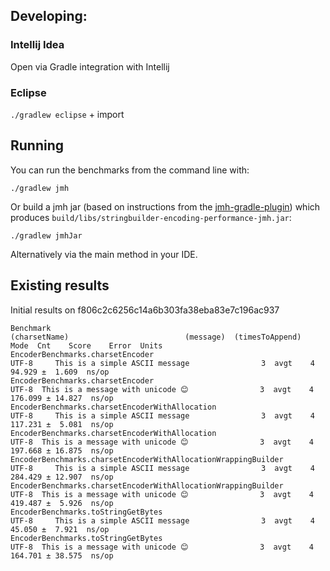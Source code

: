 ## Developing:

### Intellij Idea
Open via Gradle integration with Intellij

### Eclipse
`./gradlew eclipse` + import

## Running

You can run the benchmarks from the command line with:

`./gradlew jmh`

Or build a jmh jar (based on instructions from the [jmh-gradle-plugin](https://github.com/melix/jmh-gradle-plugin)) which produces `build/libs/stringbuilder-encoding-performance-jmh.jar`:

`./gradlew jmhJar`

Alternatively via the main method in your IDE.

## Existing results

Initial results on f806c2c6256c14a6b303fa38eba83e7c196ac937

```
Benchmark                                                      (charsetName)                          (message)  (timesToAppend)  Mode  Cnt    Score    Error  Units
EncoderBenchmarks.charsetEncoder                                       UTF-8     This is a simple ASCII message                3  avgt    4   94.929 ±  1.609  ns/op
EncoderBenchmarks.charsetEncoder                                       UTF-8  This is a message with unicode 😊                3  avgt    4  176.099 ± 14.827  ns/op
EncoderBenchmarks.charsetEncoderWithAllocation                         UTF-8     This is a simple ASCII message                3  avgt    4  117.231 ±  5.081  ns/op
EncoderBenchmarks.charsetEncoderWithAllocation                         UTF-8  This is a message with unicode 😊                3  avgt    4  197.668 ± 16.875  ns/op
EncoderBenchmarks.charsetEncoderWithAllocationWrappingBuilder          UTF-8     This is a simple ASCII message                3  avgt    4  284.429 ± 12.907  ns/op
EncoderBenchmarks.charsetEncoderWithAllocationWrappingBuilder          UTF-8  This is a message with unicode 😊                3  avgt    4  419.487 ±  5.926  ns/op
EncoderBenchmarks.toStringGetBytes                                     UTF-8     This is a simple ASCII message                3  avgt    4   45.050 ±  7.921  ns/op
EncoderBenchmarks.toStringGetBytes                                     UTF-8  This is a message with unicode 😊                3  avgt    4  164.701 ± 38.575  ns/op
```
